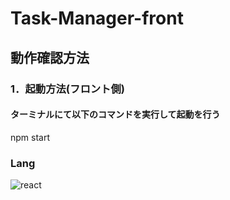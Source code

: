 # Task-Manager-front
## 動作確認方法
### 1．起動方法(フロント側)
#### ターミナルにて以下のコマンドを実行して起動を行う
npm start

### Lang
![react](https://img.shields.io/badge/-react-61DAFB?style=flat&logo=react&logoColor=61DAFB)